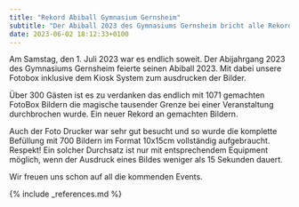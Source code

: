 ```yaml
---
title: "Rekord Abiball Gymnasium Gernsheim"
subtitle: "Der Abiball 2023 des Gymnasiums Gernsheim bricht alle Rekorde"
date: 2023-06-02 18:12:33+0100
---
```


Am Samstag, den 1. Juli 2023 war es endlich soweit. Der Abijahrgang 2023 des Gymnasiums Gernsheim feierte seinen Abiball 2023. Mit dabei unsere Fotobox inklusive dem Kiosk System zum ausdrucken der Bilder.

Über 300 Gästen ist es zu verdanken das endlich mit 1071 gemachten FotoBox Bildern die magische tausender Grenze bei einer Veranstaltung durchbrochen wurde. Ein neuer Rekord an gemachten Bildern.

Auch der Foto Drucker war sehr gut besucht und so wurde die komplette Befüllung mit 700 Bildern im Format 10x15cm vollständig aufgebraucht. Respekt! Ein solcher Durchsatz ist nur mit entsprechendem Equipment möglich, wenn der Ausdruck eines Bildes weniger als 15 Sekunden dauert.

Wir freuen uns schon auf all die kommenden Events.


{% include _references.md %}

